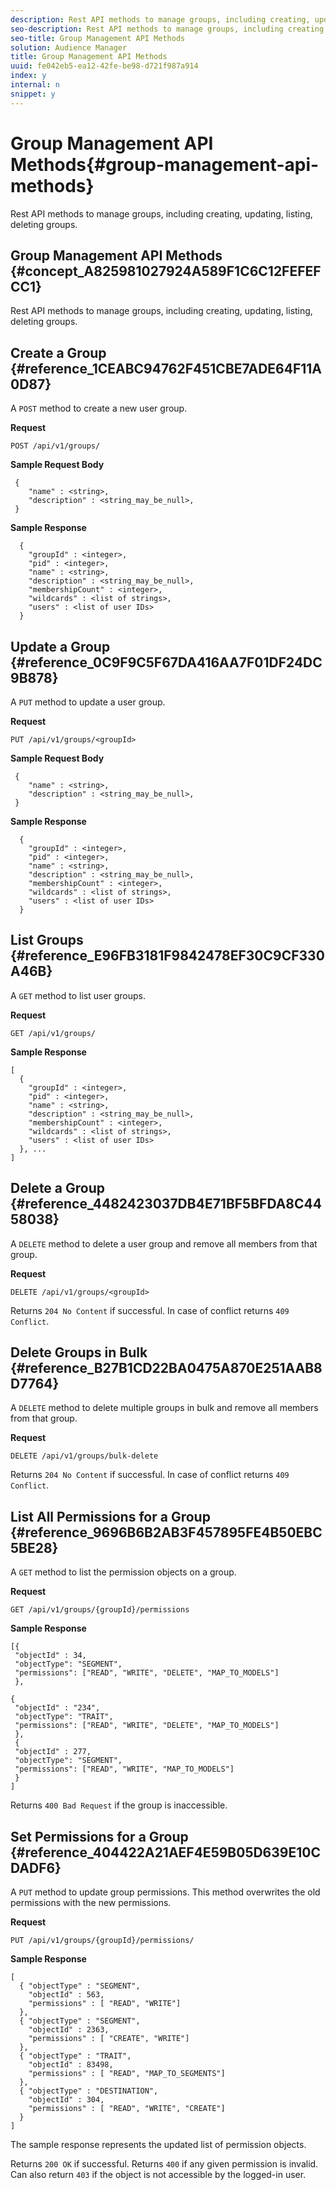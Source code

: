```yaml
---
description: Rest API methods to manage groups, including creating, updating, listing, deleting groups.
seo-description: Rest API methods to manage groups, including creating, updating, listing, deleting groups.
seo-title: Group Management API Methods
solution: Audience Manager
title: Group Management API Methods
uuid: fe042eb5-ea12-42fe-be98-d721f987a914
index: y
internal: n
snippet: y
---
```


# Group Management API Methods{#group-management-api-methods}

Rest API methods to manage groups, including creating, updating, listing, deleting groups.

## Group Management API Methods {#concept_A825981027924A589F1C6C12FEFEFCC1}

Rest API methods to manage groups, including creating, updating, listing, deleting groups.

<!-- 

c_rest_api_user_man_group.xml

 -->

## Create a Group {#reference_1CEABC94762F451CBE7ADE64F11A0D87}

A `POST` method to create a new user group.

<!-- 

r_rest_api_group_create.xml

 -->

**Request**

`POST /api/v1/groups/`

**Sample Request Body**

```
 {
    "name" : <string>,
    "description" : <string_may_be_null>,
 }
```

**Sample Response**

```
  {
    "groupId" : <integer>,
    "pid" : <integer>,
    "name" : <string>,
    "description" : <string_may_be_null>,
    "membershipCount" : <integer>,
    "wildcards" : <list of strings>,
    "users" : <list of user IDs>
  }
```

## Update a Group {#reference_0C9F9C5F67DA416AA7F01DF24DC9B878}

A `PUT` method to update a user group.

<!-- 

r_rest_api_group_update.xml

 -->

**Request**

`PUT /api/v1/groups/<groupId>`

**Sample Request Body**

```
 {
    "name" : <string>,
    "description" : <string_may_be_null>,
 }
```

**Sample Response**

```
  {
    "groupId" : <integer>,
    "pid" : <integer>,
    "name" : <string>,
    "description" : <string_may_be_null>,
    "membershipCount" : <integer>,
    "wildcards" : <list of strings>,
    "users" : <list of user IDs>
  }
```

## List Groups {#reference_E96FB3181F9842478EF30C9CF330A46B}

A `GET` method to list user groups.

<!-- 

r_rest_api_group_list.xml

 -->

**Request**

`GET /api/v1/groups/`

**Sample Response**

```
[
  { 
    "groupId" : <integer>,
    "pid" : <integer>,
    "name" : <string>,
    "description" : <string_may_be_null>,
    "membershipCount" : <integer>,
    "wildcards" : <list of strings>,
    "users" : <list of user IDs>
  }, ...
]
```

## Delete a Group {#reference_4482423037DB4E71BF5BFDA8C4458038}

A `DELETE` method to delete a user group and remove all members from that group.

<!-- 

r_rest_api_group_delete.xml

 -->

**Request**

`DELETE /api/v1/groups/<groupId>`

Returns `204 No Content` if successful. In case of conflict returns `409 Conflict`. 

## Delete Groups in Bulk {#reference_B27B1CD22BA0475A870E251AAB8D7764}

A `DELETE` method to delete multiple groups in bulk and remove all members from that group.

<!-- 

r_rest_api_group_delete_bulk.xml

 -->

**Request**

`DELETE /api/v1/groups/bulk-delete`

Returns `204 No Content` if successful. In case of conflict returns `409 Conflict`. 

## List All Permissions for a Group {#reference_9696B6B2AB3F457895FE4B50EBC5BE28}

A `GET` method to list the permission objects on a group.

<!-- 

r_rest_api_perm_list_group.xml

 -->

**Request**

`GET /api/v1/groups/{groupId}/permissions`

**Sample Response**

```
[{
 "objectId" : 34,
 "objectType": "SEGMENT",
 "permissions": ["READ", "WRITE", "DELETE", "MAP_TO_MODELS"]
 },

{
 "objectId" : "234",
 "objectType": "TRAIT",
 "permissions": ["READ", "WRITE", "DELETE", "MAP_TO_MODELS"]
 },
 {
 "objectId" : 277,
 "objectType": "SEGMENT",
 "permissions": ["READ", "WRITE", "MAP_TO_MODELS"]
 }
]
```

Returns `400 Bad Request` if the group is inaccessible. 

## Set Permissions for a Group {#reference_404422A21AEF4E59B05D639E10CDADF6}

A `PUT` method to update group permissions. This method overwrites the old permissions with the new permissions.

<!-- 

r_rest_api_perm_set.xml

 -->

**Request**

`PUT /api/v1/groups/{groupId}/permissions/`

**Sample Response**

```
[ 
  { "objectType" : "SEGMENT",
    "objectId" : 563,
    "permissions" : [ "READ", "WRITE"]
  },
  { "objectType" : "SEGMENT",
    "objectId" : 2363,
    "permissions" : [ "CREATE", "WRITE"]
  },
  { "objectType" : "TRAIT",
    "objectId" : 83498,
    "permissions" : [ "READ", "MAP_TO_SEGMENTS"]
  },
  { "objectType" : "DESTINATION",
    "objectId" : 304,
    "permissions" : [ "READ", "WRITE", "CREATE"]
  }
]
```

The sample response represents the updated list of permission objects.

Returns `200 OK` if successful. Returns `400` if any given permission is invalid. Can also return `403` if the object is not accessible by the logged-in user. 

